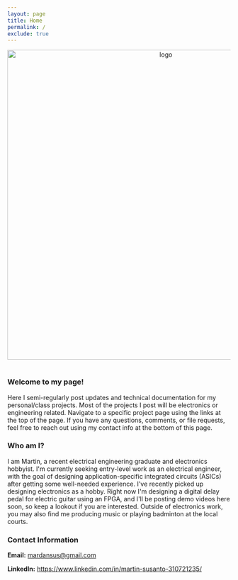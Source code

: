 ```yaml
---
layout: page
title: Home
permalink: /
exclude: true
---
```



<div style="text-align: center">
  <img src="../assets/cabinet_banner.jpg" alt="logo" width="700" />
</div>
<br/>

### Welcome to my page! 

Here I semi-regularly post updates and technical documentation for my personal/class projects. Most of the projects I post will be electronics or engineering related. Navigate to a specific project page using the links at the top of the page. If you have any questions, comments, or file requests, feel free to reach out using my contact info at the bottom of this page.

### Who am I?

I am Martin, a recent electrical engineering graduate and electronics hobbyist. I'm currently seeking entry-level work as an electrical engineer, with the goal of designing application-specific integrated circuits (ASICs) after getting some well-needed experience. I've recently picked up designing electronics as a hobby. Right now I'm designing a digital delay pedal for electric guitar using an FPGA, and I'll be posting demo videos here soon, so keep a lookout if you are interested. Outside of electronics work, you may also find me producing music or playing badminton at the local courts. 

### Contact Information

**Email:** mardansus@gmail.com

**LinkedIn:** <https://www.linkedin.com/in/martin-susanto-310721235/>

